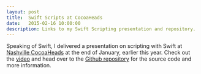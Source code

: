 ```yaml
---
layout: post
title:  Swift Scripts at CocoaHeads
date:   2015-02-16 10:00:00
description: Links to my Swift Scripting presentation and repository.
---
```


Speaking of Swift, I delivered a presentation on scripting with Swift at [Nashville CocoaHeads][nch] at the end of January, earlier this year. Check out the [video][ssyt] and head over to the [Github repository][ssgh] for the source code and more information.

[ssyt]: https://www.youtube.com/watch?v=7dkyTOC6Ie8
[ssgh]: https://github.com/blakemerryman/Swift-Scripts
[nch]:  http://cocoaheads.org:8106/us/NashvilleTennessee/index.html